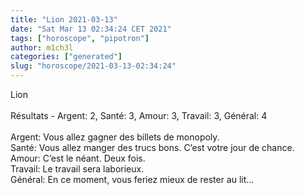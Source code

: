 ```yaml
---
title: "Lion 2021-03-13"
date: "Sat Mar 13 02:34:24 CET 2021"
tags: ["horoscope", "pipotron"]
author: m1ch3l
categories: ["generated"]
slug: "horoscope/2021-03-13-02:34:24"
---
```


Lion<br>
<br>
Résultats - Argent: 2, Santé: 3, Amour: 3, Travail: 3, Général: 4<br>
<br>
Argent:  Vous allez gagner des billets de monopoly. <br>
Santé:   Vous allez manger des trucs bons. C’est votre jour de chance.<br>
Amour:   C’est le néant. Deux fois.<br>
Travail: Le travail sera laborieux. <br>
Général: En ce moment, vous feriez mieux de rester au lit...<br>
